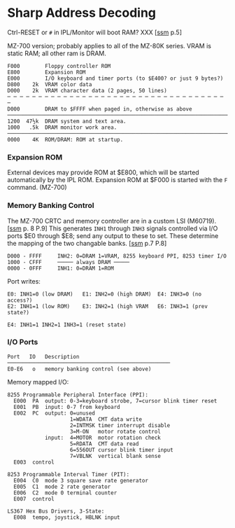 Sharp Address Decoding
======================

Ctrl-RESET or `#` in IPL/Monitor will boot RAM? XXX [[ssm] p.5]

MZ-700 version; probably applies to all of the MZ-80K series.
VRAM is static RAM; all other ram is DRAM.


    F000        Floppy controller ROM
    E800        Expansion ROM
    E000        I/O keyboard and timer ports (to $E400? or just 9 bytes?)
    D800    2k  VRAM color data
    D000    2k  VRAM character data (2 pages, 50 lines)
    ─ ─ ─ ─ ─ ─ ─ ─ ─ ─ ─ ─ ─ ─ ─ ─ ─ ─ ─ ─ ─ ─ ─ ─ ─ ─ ─ ─ ─ ─ ─ ─ ─ ─ ─ ─
    D000        DRAM to $FFFF when paged in, otherwise as above
    ───────────────────────────────────────────────────────────────────────
    1200  47½k  DRAM system and text area.
    1000   .5k  DRAM monitor work area.
    ───────────────────────────────────────────────────────────────────────
    0000    4K  ROM/DRAM: ROM at startup.

### Expansion ROM

External devices may provide ROM at $E800, which will be started
automatically by the IPL ROM. Expansion ROM at $F000 is started with the
`F` command. (MZ-700)

### Memory Banking Control

The MZ-700 CRTC and memory controller are in a custom LSI (M60719).
[[ssm] p. 8 P.9] This generates `INH1` through `INH3` signals controlled
via I/O ports $E0 through $E8; send any output to these to set. These
determine the mapping of the two changable banks. [[ssm] p.7 P.8]

    D000 - FFFF     INH2: 0=DRAM 1=VRAM, 8255 keyboard PPI, 8253 timer I/O
    1000 - CFFF     ───── always DRAM ─────
    0000 - 0FFF     INH1: 0=DRAM 1=ROM

Port writes:

    E0: INH1=0 (low DRAM)   E1: INH2=0 (high DRAM)  E4: INH3=0 (no access?)
    E2: INH1=1 (low ROM)    E3: INH2=1 (high VRAM   E6: INH3=1 (prev state?)

    E4: INH1=1 INH2=1 INH3=1 (reset state)

### I/O Ports

    Port   IO   Description
    ────────────────────────────────────────────────────
    E0-E6   o   memory banking control (see above)

Memory mapped I/O:

    8255 Programmable Peripheral Interface (PPI):
      E000  PA  output: 0-3=keyboard strobe, 7=cursor blink timer reset
      E001  PB  input: 0-7 from keyboard
      E002  PC  output: 0=unused
                        1=WDATA  CMT data write
                        2=INTMSK timer interrupt disable
                        3=M-ON   motor rotate control
                input:  4=MOTOR  motor rotation check
                        5=RDATA  CMT data read
                        6=556OUT cursor blink timer input
                        7=VBLNK  vertical blank sense
      E003  control

    8253 Programmable Interval Timer (PIT):
      E004  C0  mode 3 square save rate generator
      E005  C1  mode 2 rate generator
      E006  C2  mode 0 terminal counter
      E007  control

    LS367 Hex Bus Drivers, 3-State:
      E008  tempo, joystick, HBLNK input



<!-------------------------------------------------------------------->
[som 127]: https://archive.org/details/sharpmz700ownersmanual/page/n128/mode/1up?view=theater
[ssm]: https://archive.org/details/sharpmz700servicemanual/page/n7/mode/1up?view=theater
